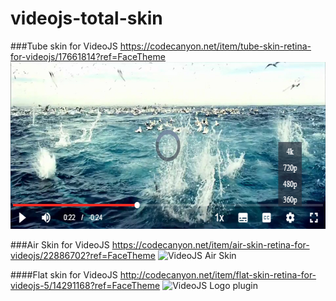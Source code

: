 # videojs-total-skin

###Tube skin for VideoJS
https://codecanyon.net/item/tube-skin-retina-for-videojs/17661814?ref=FaceTheme
<img height="267px" src="https://raw.githubusercontent.com/tankvn/videojs-total-skin/master/videojs-tube-skin.jpg" alt="VideoJS Tube Skin" title="VideoJS Tube Skin"/>


###Air Skin for VideoJS 
https://codecanyon.net/item/air-skin-retina-for-videojs/22886702?ref=FaceTheme
<img height="267px" src="https://s3.envato.com/files/256714600/preview/01_air_skin_videojs-green.png" alt="VideoJS Air Skin" title="VideoJS Tube Skin"/>


####Flat skin for VideoJS
http://codecanyon.net/item/flat-skin-retina-for-videojs-5/14291168?ref=FaceTheme
<img src="https://0.s3.envato.com/files/175392844/preview/03_logo.png" alt="VideoJS Logo plugin" title="VideoJS Logo plugin"/>
